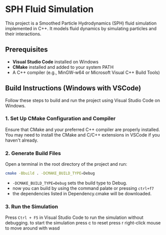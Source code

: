 # SPH Fluid Simulation

This project is a Smoothed Particle Hydrodynamics (SPH) fluid simulation implemented in C++. It models fluid dynamics by simulating particles and their interactions.

## Prerequisites

- **Visual Studio Code** installed on Windows
- **CMake** installed and added to your system PATH
- A C++ compiler (e.g., MinGW-w64 or Microsoft Visual C++ Build Tools)

## Build Instructions (Windows with VSCode)

Follow these steps to build and run the project using Visual Studio Code on Windows.

### 1. Set Up CMake Configuration and Compiler

Ensure that CMake and your preferred C++ compiler are properly installed. You may need to install the CMake and C/C++ extensions in VSCode if you haven't already.

### 2. Generate Build Files

Open a terminal in the root directory of the project and run:

```bash
cmake -Bbuild . -DCMAKE_BUILD_TYPE=Debug
```

- `-DCMAKE_BUILD_TYPE=Debug` sets the build type to Debug.
- now you can build by using the command palate or pressing `ctrl+f7`
- the dependencies listed in Dependency.cmake will be downloaded.

### 3. Run the Simulation

Press `Ctrl + F5` in Visual Studio Code to run the simulation without debugging.
to start the simulation press c
to reset press r
right-click mouse to move around with wasd
